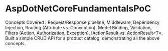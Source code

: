 # AspDotNetCoreFundamentalsPoC
Concepts Covered : Request/Response pipeline, Middleware, Dependency Injection, Routing (Attribute vs. Convention), Model Binding, Validation, Filters (Action, Authorization, Exception), IActionResult vs. ActionResult&lt;T>. Built a simple CRUD API for a product catalog, demonstrating all the above concepts.
